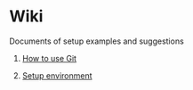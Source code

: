 # Wiki
Documents of setup examples and suggestions

1. [How to use Git](How-to-use-Git.md)

2. [Setup environment](Setup-environment.md)
